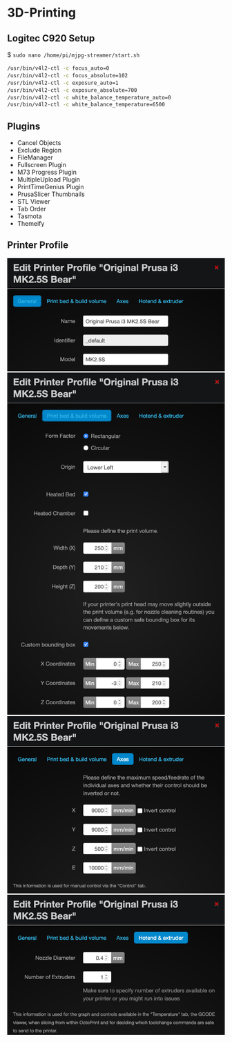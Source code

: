 # 3D-Printing

## Logitec C920 Setup

$ `sudo nano /home/pi/mjpg-streamer/start.sh`

```bash
/usr/bin/v4l2-ctl -c focus_auto=0
/usr/bin/v4l2-ctl -c focus_absolute=102
/usr/bin/v4l2-ctl -c exposure_auto=1
/usr/bin/v4l2-ctl -c exposure_absolute=700
/usr/bin/v4l2-ctl -c white_balance_temperature_auto=0
/usr/bin/v4l2-ctl -c white_balance_temperature=6500
```

## Plugins

- Cancel Objects
- Exclude Region
- FileManager
- Fullscreen Plugin
- M73 Progress Plugin
- MultipleUpload Plugin
- PrintTimeGenius Plugin
- PrusaSlicer Thumbnails
- STL Viewer
- Tab Order
- Tasmota
- Themeify

## Printer Profile

![General Settings](https://raw.githubusercontent.com/MikeRatcliffe/3D-Printing/master/images/1.%20General.png)
![Print Bed and Build Volume](https://raw.githubusercontent.com/MikeRatcliffe/3D-Printing/master/images/2.%20Print%20Bed%20and%20Build%20Volume.png)
![Axes](https://raw.githubusercontent.com/MikeRatcliffe/3D-Printing/master/images/3.%20Axes.png)
![Hotend and Extruder](https://raw.githubusercontent.com/MikeRatcliffe/3D-Printing/master/images/4.%20Hotend%20and%20Extruder.png)
